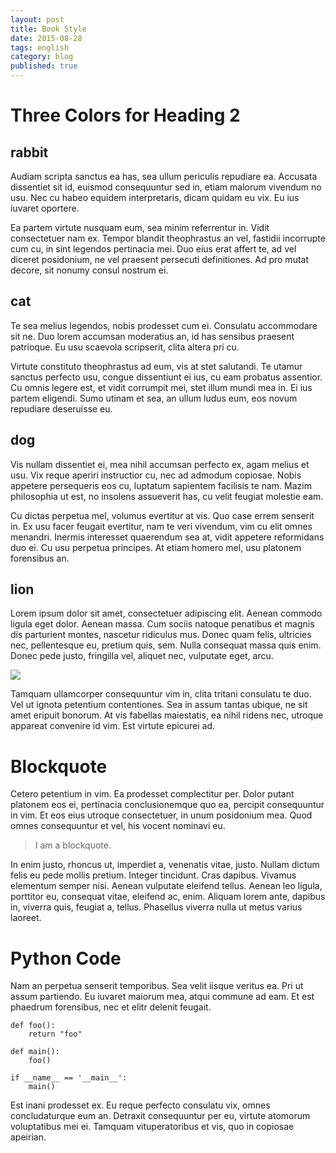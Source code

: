 ```yaml
---
layout: post
title: Book Style
date: 2015-08-28
tags: english
category: blog
published: true
---
```


Three Colors for Heading 2
==========================

rabbit
------

Audiam scripta sanctus ea has, sea ullum periculis repudiare ea. Accusata dissentiet sit id, euismod consequuntur sed in, etiam malorum vivendum no usu. Nec cu habeo equidem interpretaris, dicam quidam eu vix. Eu ius iuvaret oportere.

Ea partem virtute nusquam eum, sea minim referrentur in. Vidit consectetuer nam ex. Tempor blandit theophrastus an vel, fastidii incorrupte cum cu, in sint legendos pertinacia mei. Duo eius erat affert te, ad vel diceret posidonium, ne vel praesent persecuti definitiones. Ad pro mutat decore, sit nonumy consul nostrum ei.

cat
---

Te sea melius legendos, nobis prodesset cum ei. Consulatu accommodare sit ne. Duo lorem accumsan moderatius an, id has sensibus praesent patrioque. Eu usu scaevola scripserit, clita altera pri cu.

Virtute constituto theophrastus ad eum, vis at stet salutandi. Te utamur sanctus perfecto usu, congue dissentiunt ei ius, cu eam probatus assentior. Cu omnis legere est, et vidit corrumpit mei, stet illum mundi mea in. Ei ius partem eligendi. Sumo utinam et sea, an ullum ludus eum, eos novum repudiare deseruisse eu.

dog
---

Vis nullam dissentiet ei, mea nihil accumsan perfecto ex, agam melius et usu. Vix reque aperiri instructior cu, nec ad admodum copiosae. Nobis appetere persequeris eos cu, luptatum sapientem facilisis te nam. Mazim philosophia ut est, no insolens assueverit has, cu velit feugiat molestie eam.

Cu dictas perpetua mel, volumus evertitur at vis. Quo case errem senserit in. Ex usu facer feugait evertitur, nam te veri vivendum, vim cu elit omnes menandri. Inermis interesset quaerendum sea at, vidit appetere reformidans duo ei. Cu usu perpetua principes. At etiam homero mel, usu platonem forensibus an.

lion
----

Lorem ipsum dolor sit amet, consectetuer adipiscing elit. Aenean commodo ligula eget dolor. Aenean massa. Cum sociis natoque penatibus et magnis dis parturient montes, nascetur ridiculus mus. Donec quam felis, ultricies nec, pellentesque eu, pretium quis, sem. Nulla consequat massa quis enim. Donec pede justo, fringilla vel, aliquet nec, vulputate eget, arcu.

![](/book/assets/img/blog/dessert.jpg)

Tamquam ullamcorper consequuntur vim in, clita tritani consulatu te duo. Vel ut ignota petentium contentiones. Sea in assum tantas ubique, ne sit amet eripuit bonorum. At vis fabellas maiestatis, ea nihil ridens nec, utroque appareat convenire id vim. Est virtute epicurei ad.

Blockquote
==========

Cetero petentium in vim. Ea prodesset complectitur per. Dolor putant platonem eos ei, pertinacia conclusionemque quo ea, percipit consequuntur in vim. Et eos eius utroque consectetuer, in unum posidonium mea. Quod omnes consequuntur et vel, his vocent nominavi eu.

> I am a blockquote.

In enim justo, rhoncus ut, imperdiet a, venenatis vitae, justo. Nullam dictum felis eu pede mollis pretium. Integer tincidunt. Cras dapibus. Vivamus elementum semper nisi. Aenean vulputate eleifend tellus. Aenean leo ligula, porttitor eu, consequat vitae, eleifend ac, enim. Aliquam lorem ante, dapibus in, viverra quis, feugiat a, tellus. Phasellus viverra nulla ut metus varius laoreet. 

Python Code
===========

Nam an perpetua senserit temporibus. Sea velit iisque veritus ea. Pri ut assum partiendo. Eu iuvaret maiorum mea, atqui commune ad eam. Et est phaedrum forensibus, nec et elitr delenit feugait.

    def foo():
        return "foo"

    def main():
        foo()

    if __name__ == '__main__':
        main()

Est inani prodesset ex. Eu reque perfecto consulatu vix, omnes concludaturque eum an. Detraxit consequuntur per eu, virtute atomorum voluptatibus mei ei. Tamquam vituperatoribus et vis, quo in copiosae apeirian.
